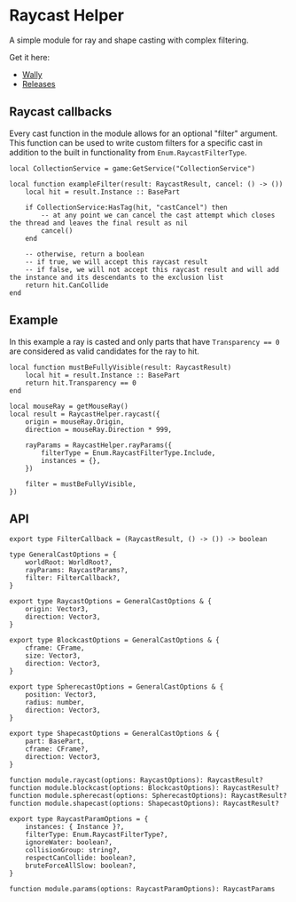 # Raycast Helper

A simple module for ray and shape casting with complex filtering.

Get it here:

* [Wally](https://wally.run/package/egomoose/raycast-helper)
* [Releases](https://github.com/EgoMoose/raycast-helper/releases)

## Raycast callbacks

Every cast function in the module allows for an optional "filter" argument. This function can be used to write custom filters for a specific cast in addition to the built in functionality from `Enum.RaycastFilterType`.

```Luau
local CollectionService = game:GetService("CollectionService")

local function exampleFilter(result: RaycastResult, cancel: () -> ())
	local hit = result.Instance :: BasePart

	if CollectionService:HasTag(hit, "castCancel") then
		-- at any point we can cancel the cast attempt which closes the thread and leaves the final result as nil
		cancel()
	end

	-- otherwise, return a boolean
	-- if true, we will accept this raycast result
	-- if false, we will not accept this raycast result and will add the instance and its descendants to the exclusion list
	return hit.CanCollide
end
```

## Example

In this example a ray is casted and only parts that have `Transparency == 0` are considered as valid candidates for the ray to hit.

```Luau
local function mustBeFullyVisible(result: RaycastResult)
	local hit = result.Instance :: BasePart
	return hit.Transparency == 0
end

local mouseRay = getMouseRay()
local result = RaycastHelper.raycast({
	origin = mouseRay.Origin,
	direction = mouseRay.Direction * 999,

	rayParams = RaycastHelper.rayParams({
		filterType = Enum.RaycastFilterType.Include,
		instances = {},
	})

	filter = mustBeFullyVisible,
})
```

## API

```Luau
export type FilterCallback = (RaycastResult, () -> ()) -> boolean

type GeneralCastOptions = {
	worldRoot: WorldRoot?,
	rayParams: RaycastParams?,
	filter: FilterCallback?,
}

export type RaycastOptions = GeneralCastOptions & {
	origin: Vector3,
	direction: Vector3,
}

export type BlockcastOptions = GeneralCastOptions & {
	cframe: CFrame,
	size: Vector3,
	direction: Vector3,
}

export type SpherecastOptions = GeneralCastOptions & {
	position: Vector3,
	radius: number,
	direction: Vector3,
}

export type ShapecastOptions = GeneralCastOptions & {
	part: BasePart,
	cframe: CFrame?,
	direction: Vector3,
}

function module.raycast(options: RaycastOptions): RaycastResult?
function module.blockcast(options: BlockcastOptions): RaycastResult?
function module.spherecast(options: SpherecastOptions): RaycastResult?
function module.shapecast(options: ShapecastOptions): RaycastResult?

export type RaycastParamOptions = {
	instances: { Instance }?,
	filterType: Enum.RaycastFilterType?,
	ignoreWater: boolean?,
	collisionGroup: string?,
	respectCanCollide: boolean?,
	bruteForceAllSlow: boolean?,
}

function module.params(options: RaycastParamOptions): RaycastParams
```